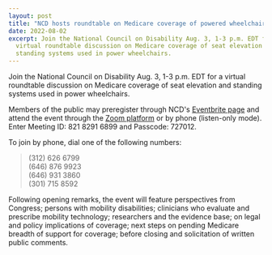 ```yaml
---
layout: post
title: "NCD hosts roundtable on Medicare coverage of powered wheelchair systems "
date: 2022-08-02
excerpt: Join the National Council on Disability Aug. 3, 1-3 p.m. EDT for a
  virtual roundtable discussion on Medicare coverage of seat elevation and
  standing systems used in power wheelchairs.
---
```

Join the National Council on Disability Aug. 3, 1-3 p.m. EDT for a virtual roundtable discussion on Medicare coverage of seat elevation and standing systems used in power wheelchairs.

Members of the public may preregister through NCD's [Eventbrite page](https://www.eventbrite.com/e/ncd-medicare-coverage-roundtable-power-wheelchair-systems-tickets-386178118147) and attend the event through the [Zoom platform]([https://us06web.zoom.us/j/82182916899?pwd=KzM5VzNISnNHWVVkMnQvTnZkSzVHdz09](<>)) or by phone (listen-only mode). Enter Meeting ID: 821 8291 6899 and Passcode: 727012.

To join by phone, dial one of the following numbers:

> (312) 626 6799\
> (646) 876 9923\
> (646) 931 3860\
> (301) 715 8592

Following opening remarks, the event will feature perspectives from Congress; persons with mobility disabilities; clinicians who evaluate and prescribe mobility technology; researchers and the evidence base; on legal and policy implications of coverage; next steps on pending Medicare breadth of support for coverage; before closing and solicitation of written public comments.
